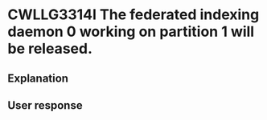 # CWLLG3314I The federated indexing daemon 0 working on partition 1 will be released.

## Explanation

## User response